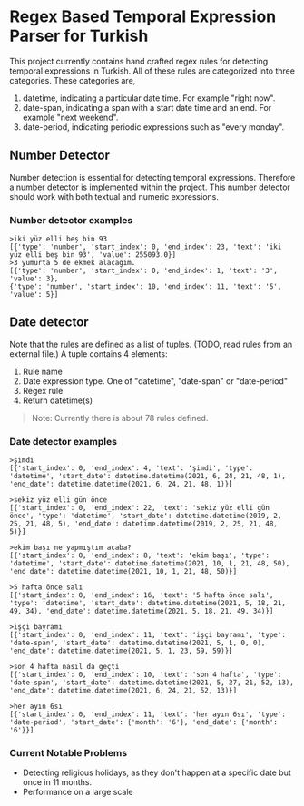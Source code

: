 # Regex Based Temporal Expression Parser for Turkish

This project currently contains hand crafted regex rules for detecting temporal 
expressions in Turkish. All of these rules are categorized into three categories.
These categories are,

1. datetime, indicating a particular date time. For example "right now". 
2. date-span, indicating a span with a start date time and an end. For example "next 
weekend".
3. date-period, indicating periodic expressions such as "every monday".

 ## Number Detector

Number detection is essential for detecting temporal expressions. 
Therefore a number detector is implemented within the project.
This number detector should work with both textual and numeric expressions.

 ### Number detector examples

````text
>iki yüz elli beş bin 93
[{'type': 'number', 'start_index': 0, 'end_index': 23, 'text': 'iki yüz elli beş bin 93', 'value': 255093.0}]
>3 yumurta 5 de ekmek alacağım.
[{'type': 'number', 'start_index': 0, 'end_index': 1, 'text': '3', 'value': 3}, 
{'type': 'number', 'start_index': 10, 'end_index': 11, 'text': '5', 'value': 5}]
````

 ## Date detector

Note that the rules are defined as a list of tuples. (TODO, read rules from an external file.)
A tuple contains 4 elements:

1. Rule name
2. Date expression type. One of "datetime", "date-span" or "date-period"
3. Regex rule
4. Return datetime(s)

> Note: Currently there is about 78 rules defined. 

### Date detector examples

````text
>şimdi
[{'start_index': 0, 'end_index': 4, 'text': 'şimdi', 'type': 'datetime', 'start_date': datetime.datetime(2021, 6, 24, 21, 48, 1), 'end_date': datetime.datetime(2021, 6, 24, 21, 48, 1)}]

>sekiz yüz elli gün önce
[{'start_index': 0, 'end_index': 22, 'text': 'sekiz yüz elli gün önce', 'type': 'datetime', 'start_date': datetime.datetime(2019, 2, 25, 21, 48, 5), 'end_date': datetime.datetime(2019, 2, 25, 21, 48, 5)}]

>ekim başı ne yapmıştım acaba?
[{'start_index': 0, 'end_index': 8, 'text': 'ekim başı', 'type': 'datetime', 'start_date': datetime.datetime(2021, 10, 1, 21, 48, 50), 'end_date': datetime.datetime(2021, 10, 1, 21, 48, 50)}]

>5 hafta önce salı
[{'start_index': 0, 'end_index': 16, 'text': '5 hafta önce salı', 'type': 'datetime', 'start_date': datetime.datetime(2021, 5, 18, 21, 49, 34), 'end_date': datetime.datetime(2021, 5, 18, 21, 49, 34)}]

>işçi bayramı
[{'start_index': 0, 'end_index': 11, 'text': 'işçi bayramı', 'type': 'date-span', 'start_date': datetime.datetime(2021, 5, 1, 0, 0), 'end_date': datetime.datetime(2021, 5, 1, 23, 59, 59)}]

>son 4 hafta nasıl da geçti
[{'start_index': 0, 'end_index': 10, 'text': 'son 4 hafta', 'type': 'date-span', 'start_date': datetime.datetime(2021, 5, 27, 21, 52, 13), 'end_date': datetime.datetime(2021, 6, 24, 21, 52, 13)}]

>her ayın 6sı
[{'start_index': 0, 'end_index': 11, 'text': 'her ayın 6sı', 'type': 'date-period', 'start_date': {'month': '6'}, 'end_date': {'month': '6'}}]
````
 
 
 ### Current Notable Problems
- Detecting religious holidays, as they don't happen at a specific date but once in 11 months.
- Performance on a large scale 
 